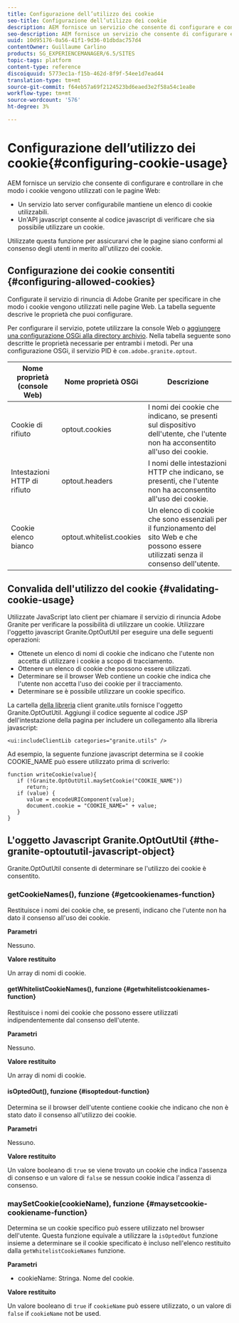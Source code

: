 ```yaml
---
title: Configurazione dell’utilizzo dei cookie
seo-title: Configurazione dell’utilizzo dei cookie
description: AEM fornisce un servizio che consente di configurare e controllare in che modo i cookie vengono utilizzati con le pagine Web
seo-description: AEM fornisce un servizio che consente di configurare e controllare in che modo i cookie vengono utilizzati con le pagine Web
uuid: 10d95176-0a56-41f1-9d36-01dbdac757d4
contentOwner: Guillaume Carlino
products: SG_EXPERIENCEMANAGER/6.5/SITES
topic-tags: platform
content-type: reference
discoiquuid: 5773ec1a-f15b-462d-8f9f-54ee1d7ead44
translation-type: tm+mt
source-git-commit: f64eb57a69f2124523bd6eaed3e2f58a54c1ea8e
workflow-type: tm+mt
source-wordcount: '576'
ht-degree: 3%

---
```



# Configurazione dell’utilizzo dei cookie{#configuring-cookie-usage}

AEM fornisce un servizio che consente di configurare e controllare in che modo i cookie vengono utilizzati con le pagine Web:

* Un servizio lato server configurabile mantiene un elenco di cookie utilizzabili.
* Un&#39;API javascript consente al codice javascript di verificare che sia possibile utilizzare un cookie.

Utilizzate questa funzione per assicurarvi che le pagine siano conformi al consenso degli utenti in merito all&#39;utilizzo dei cookie.

## Configurazione dei cookie consentiti {#configuring-allowed-cookies}

Configurate il servizio di rinuncia di Adobe Granite per specificare in che modo i cookie vengono utilizzati nelle pagine Web. La tabella seguente descrive le proprietà che puoi configurare.

Per configurare il servizio, potete utilizzare la console [](/help/sites-deploying/configuring-osgi.md#osgi-configuration-with-the-web-console) Web o [aggiungere una configurazione OSGi alla directory archivio](/help/sites-deploying/configuring-osgi.md#adding-a-new-configuration-to-the-repository). Nella tabella seguente sono descritte le proprietà necessarie per entrambi i metodi. Per una configurazione OSGi, il servizio PID è `com.adobe.granite.optout`.

| Nome proprietà (console Web) | Nome proprietà OSGi | Descrizione |
|---|---|---|
| Cookie di rifiuto | optout.cookies | I nomi dei cookie che indicano, se presenti sul dispositivo dell&#39;utente, che l&#39;utente non ha acconsentito all&#39;uso dei cookie. |
| Intestazioni HTTP di rifiuto | optout.headers | I nomi delle intestazioni HTTP che indicano, se presenti, che l&#39;utente non ha acconsentito all&#39;uso dei cookie. |
| Cookie elenco bianco | optout.whitelist.cookies | Un elenco di cookie che sono essenziali per il funzionamento del sito Web e che possono essere utilizzati senza il consenso dell&#39;utente. |

## Convalida dell&#39;utilizzo del cookie {#validating-cookie-usage}

Utilizzate JavaScript lato client per chiamare il servizio di rinuncia Adobe Granite per verificare la possibilità di utilizzare un cookie. Utilizzare l&#39;oggetto javascript Granite.OptOutUtil per eseguire una delle seguenti operazioni:

* Ottenete un elenco di nomi di cookie che indicano che l&#39;utente non accetta di utilizzare i cookie a scopo di tracciamento.
* Ottenere un elenco di cookie che possono essere utilizzati.
* Determinare se il browser Web contiene un cookie che indica che l&#39;utente non accetta l&#39;uso dei cookie per il tracciamento.
* Determinare se è possibile utilizzare un cookie specifico.

La cartella [della libreria](/help/sites-developing/clientlibs.md#referencing-client-side-libraries) client granite.utils fornisce l&#39;oggetto Granite.OptOutUtil. Aggiungi il codice seguente al codice JSP dell&#39;intestazione della pagina per includere un collegamento alla libreria javascript:

`<ui:includeClientLib categories="granite.utils" />`

Ad esempio, la seguente funzione javascript determina se il cookie COOKIE_NAME può essere utilizzato prima di scriverlo:

```
function writeCookie(value){
   if (!Granite.OptOutUtil.maySetCookie("COOKIE_NAME"))
      return;
   if (value) {
      value = encodeURIComponent(value);
      document.cookie = "COOKIE_NAME=" + value;
   }
}
```

## L&#39;oggetto Javascript Granite.OptOutUtil {#the-granite-optoututil-javascript-object}

Granite.OptOutUtil consente di determinare se l&#39;utilizzo dei cookie è consentito.

### getCookieNames(), funzione {#getcookienames-function}

Restituisce i nomi dei cookie che, se presenti, indicano che l&#39;utente non ha dato il consenso all&#39;uso dei cookie.

**Parametri**

Nessuno.

**Valore restituito**

Un array di nomi di cookie.

#### getWhitelistCookieNames(), funzione {#getwhitelistcookienames-function}

Restituisce i nomi dei cookie che possono essere utilizzati indipendentemente dal consenso dell&#39;utente.

**Parametri**

Nessuno.

**Valore restituito**

Un array di nomi di cookie.

#### isOptedOut(), funzione {#isoptedout-function}

Determina se il browser dell&#39;utente contiene cookie che indicano che non è stato dato il consenso all&#39;utilizzo dei cookie.

**Parametri**

Nessuno.

**Valore restituito**

Un valore booleano di `true` se viene trovato un cookie che indica l&#39;assenza di consenso e un valore di `false` se nessun cookie indica l&#39;assenza di consenso.

### maySetCookie(cookieName), funzione {#maysetcookie-cookiename-function}

Determina se un cookie specifico può essere utilizzato nel browser dell&#39;utente. Questa funzione equivale a utilizzare la `isOptedOut` funzione insieme a determinare se il cookie specificato è incluso nell&#39;elenco restituito dalla `getWhitelistCookieNames` funzione.

**Parametri**

* cookieName: Stringa. Nome del cookie.

**Valore restituito**

Un valore booleano di `true` if `cookieName` può essere utilizzato, o un valore di `false` if `cookieName` not be used.
